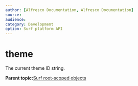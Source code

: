 ```yaml
---
author: [Alfresco Documentation, Alfresco Documentation]
source: 
audience: 
category: Development
option: Surf platform API
---
```


# theme

The current theme ID string.

**Parent topic:**[Surf root-scoped objects](../references/APISurf-rootscoped.md)

